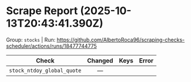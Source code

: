 # Scrape Report (2025-10-13T20:43:41.390Z)

Group: `stocks`  |  Run: https://github.com/AlbertoRoca96/scraping-checks-scheduler/actions/runs/18477744775

| Check | Changed | Keys | Error |
|---|:---:|:--|:--|
| `stock_ntdoy_global_quote` | — |  |  |
